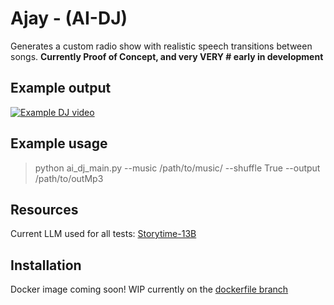# Ajay - (AI-DJ)
Generates a custom radio show with realistic speech transitions between songs.
**Currently Proof of Concept, and very VERY # early in development**

## Example output
[![Example DJ video](https://i.ytimg.com/vi/beMPSie01Mk/maxresdefault.jpg?sqp=-oaymwEmCIAKENAF8quKqQMa8AEB-AH-CYAC0AWKAgwIABABGGUgZShlMA8=&rs=AOn4CLCYURGrdUDDAYM1vLa8KPsufswYvA)](https://www.youtube.com/watch?v=/beMPSie01Mk)

## Example usage
> python ai_dj_main.py --music /path/to/music/ --shuffle True --output /path/to/outMp3

## Resources
Current LLM used for all tests: [Storytime-13B](https://huggingface.co/TheBloke/storytime-13B-GPTQ)

## Installation
Docker image coming soon! WIP currently on the [dockerfile branch](https://github.com/cstuart1310/AI-DJ/tree/dockerfile)

